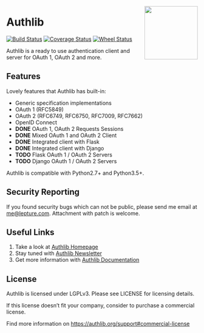 <a href="https://authlib.org/"><img src="https://authlib.org/logo.png" align="right" width="140" /></a>

# Authlib

<a href="https://travis-ci.org/lepture/authlib"><img src="https://api.travis-ci.org/lepture/authlib.svg?branch=master" alt="Build Status"></a>
<a href="https://codecov.io/gh/lepture/authlib?branch=master"><img src="https://codecov.io/gh/lepture/authlib/branch/master/graph/badge.svg" alt="Coverage Status"></a>
<a href="https://pypi.python.org/pypi/authlib/"><img src="https://img.shields.io/pypi/wheel/authlib.svg?style=flat" alt="Wheel Status"></a>

Authlib is a ready to use authentication client and server for
OAuth 1, OAuth 2 and more.

## Features

Lovely features that Authlib has built-in:

- Generic specification implementations
- OAuth 1 (RFC5849)
- OAuth 2 (RFC6749, RFC6750, RFC7009, RFC7662)
- OpenID Connect
- **DONE** OAuth 1, OAuth 2 Requests Sessions
- **DONE** Mixed OAuth 1 and OAuth 2 Client
- **DONE** Integrated client with Flask
- **DONE** Integrated client with Django
- **TODO** Flask OAuth 1 / OAuth 2 Servers
- **TODO** Django OAuth 1 / OAuth 2 Servers

Authlib is compatible with Python2.7+ and Python3.5+.

## Security Reporting

If you found security bugs which can not be public, please send me
email at <me@lepture.com>. Attachment with patch is welcome.

## Useful Links

1. Take a look at [Authlib Homepage](https://authlib.org/)
2. Stay tuned with [Authlib Newsletter](https://tinyletter.com/authlib)
3. Get more information with [Authlib Documentation](https://docs.authlib.org/)

## License

Authlib is licensed under LGPLv3. Please see LICENSE for licensing details.

If this license doesn’t fit your company, consider to purchase a commercial
license.

Find more information on <https://authlib.org/support#commercial-license>
